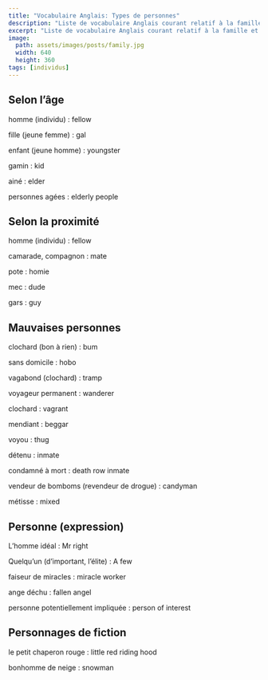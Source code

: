 ```yaml
---
title: "Vocabulaire Anglais: Types de personnes"
description: "Liste de vocabulaire Anglais courant relatif à la famille et aux différents types de personnes."
excerpt: "Liste de vocabulaire Anglais courant relatif à la famille et aux différents types de personnes."
image:
  path: assets/images/posts/family.jpg
  width: 640
  height: 360
tags: [individus]
---
```


## Selon l’âge

homme (individu)
: fellow

fille (jeune femme)
: gal

enfant (jeune homme)
: youngster

gamin
: kid

ainé
: elder

personnes agées
: elderly people


## Selon la proximité

homme (individu)
: fellow

camarade, compagnon
: mate

pote
: homie

mec
: dude

gars
: guy


## Mauvaises personnes

clochard (bon à rien)
: bum

sans domicile
: hobo

vagabond (clochard)
: tramp

voyageur permanent
: wanderer

clochard
: vagrant

mendiant
: beggar

voyou
: thug

détenu
: inmate

condamné à mort
: death row inmate

vendeur de bomboms (revendeur de drogue)
: candyman

métisse
: mixed


## Personne (expression)

L’homme idéal
: Mr right

Quelqu’un (d’important, l’élite)
: A few

faiseur de miracles
: miracle worker

ange déchu
: fallen angel

personne potentiellement impliquée
: person of interest


## Personnages de fiction

le petit chaperon rouge
: little red riding hood

bonhomme de neige
: snowman
